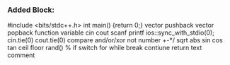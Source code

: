 ### Added Block:

#include <bits/stdc++.h>
int main() {return 0;}
vector pushback
vector popback
function
variable
cin
cout
scanf
printf
ios::sync_with_stdio(0);
cin.tie(0)
cout.tie(0)
compare
and/or/xor
not
number
+-*/
sqrt
abs
sin
cos
tan
ceil
floor
rand() %
if
switch
for
while
break
contiune
return
text
comment

